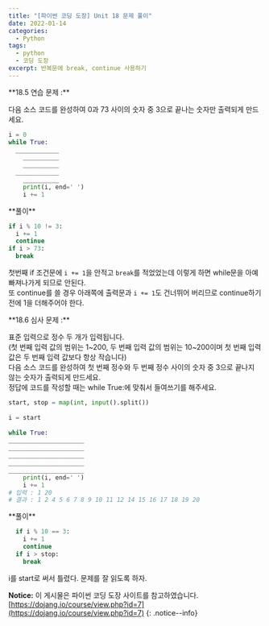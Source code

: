 ```yaml
---
title: "[파이썬 코딩 도장] Unit 18 문제 풀이"
date: 2022-01-14
categories:
  - Python
tags:
  - python
  - 코딩 도장
excerpt: 반복문에 break, continue 사용하기
---
```


<div class="notice--danger" markdown="1">
**18.5 연습 문제 :**

다음 소스 코드를 완성하여 0과 73 사이의 숫자 중 3으로 끝나는 숫자만 출력되게 만드세요.
```python
i = 0
while True:
  ____________
    __________
    __________
  ____________
    __________
    print(i, end=' ')
    i += 1
```
</div>

<div class="notice" markdown="1">
**풀이**

```python
if i % 10 != 3:
  i += 1
  continue
if i > 73:
  break
```
첫번째 if 조건문에 `i += 1`을 안적고 `break`를 적었었는데 이렇게 하면 while문을 아예 빠져나가게 되므로 안된다.<br>
또 continue를 쓸 경우 아래쪽에 출력문과 `i += 1`도 건너뛰어 버리므로 continue하기 전에 1을 더해주어야 한다.
</div>

<div class="notice--danger" markdown="1">
**18.6 심사 문제 :**

표준 입력으로 정수 두 개가 입력됩니다.<br>
(첫 번째 입력 값의 범위는 1~200, 두 번째 입력 값의 범위는 10~200이며 첫 번째 입력 값은 두 번째 입력 값보다 항상 작습니다)<br>
다음 소스 코드를 완성하여 첫 번째 정수와 두 번째 정수 사이의 숫자 중 3으로 끝나지 않는 숫자가 출력되게 만드세요.<br>
정답에 코드를 작성할 때는 while True:에 맞춰서 들여쓰기를 해주세요.

```python
start, stop = map(int, input().split())
 
i = start
 
while True:
_____________________
_____________________
_____________________
_____________________
_____________________
    print(i, end=' ')
    i += 1
# 입력 : 1 20
# 결과 : 1 2 4 5 6 7 8 9 10 11 12 14 15 16 17 18 19 20
```
</div>

<div class="notice" markdown="1">
**풀이**

```python
  if i % 10 == 3:
    i += 1
    continue
  if i > stop:
    break
```
i를 start로 써서 틀렸다. 문제를 잘 읽도록 하자.
</div>

**Notice:** 이 게시물은 파이썬 코딩 도장 사이트를 참고하였습니다.
[https://dojang.io/course/view.php?id=7](https://dojang.io/course/view.php?id=7)
{: .notice--info}
